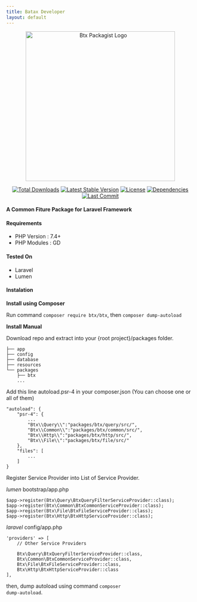 ```yaml
---
title: Batax Developer
layout: default
---
```


<p align="center"><a href="https://bataxdev.com/projects/btx-btx" target="_blank"><img src="https://api.bataxdev.com/uploads/btx_packagist_18b5e6f8b1.png?updated_at=2023-06-03T04:57:27.838Z" width="400" alt="Btx Packagist Logo"></a></p>

<p align="center">
    <a href="https://packagist.org/packages/btx/btx?"><img src="https://img.shields.io/packagist/dt/btx/btx?style=flat-square" alt="Total Downloads"></a>
    <a href="https://packagist.org/packages/btx/btx"><img src="https://img.shields.io/packagist/v/btx/btx?style=flat-square" alt="Latest Stable Version"></a>
    <a href="https://packagist.org/packages/btx/btx"><img src="https://img.shields.io/packagist/l/btx/btx?style=flat-square" alt="License"></a>
    <a href="https://packagist.org/packages/btx/btx"><img src="https://img.shields.io/librariesio/github/bachtiarpanjaitan/btx?style=flat-square" alt="Dependencies"></a>
    <a href="https://github.com/bachtiarpanjaitan/btx"><img src="https://img.shields.io/github/last-commit/bachtiarpanjaitan/btx/main?style=flat-square" alt="Last Commit"></a>
</p>

#### A Common Fiture Package for Laravel Framework

#### Requirements
* PHP Version : 7.4+
* PHP Modules : GD

#### Tested On
* Laravel
* Lumen
#### Instalation

**Install using Composer**

Run command <code>composer require btx/btx</code>, then <code>composer dump-autoload</code>



**Install Manual**

Download repo and extract into your {root project}/packages folder.
```
├── app
├── config
├── database
├── resources
└── packages
    ├── btx
    ...
```
Add this line autoload.psr-4 in your composer.json (You can choose one or all of them)

```
"autoload": {
    "psr-4": {
        ...
        "Btx\\Query\\":"packages/btx/query/src/",
        "Btx\\Common\\":"packages/btx/common/src/",
        "Btx\\Http\\":"packages/btx/http/src/",
        "Btx\\File\\":"packages/btx/file/src/"
    },
    "files": [
        ...
    ]
}

```
Register Service Provider into List of Service Provider.

_lumen_ bootstrap/app.php
```
$app->register(Btx\Query\BtxQueryFilterServiceProvider::class);
$app->register(Btx\Common\BtxCommonServiceProvider::class);
$app->register(Btx\File\BtxFileServiceProvider::class);
$app->register(Btx\Http\BtxHttpServiceProvider::class);
```
_laravel_ config/app.php
```
'providers' => [
    // Other Service Providers
 
    Btx\Query\BtxQueryFilterServiceProvider::class,
    Btx\Common\BtxCommonServiceProvider::class,
    Btx\File\BtxFileServiceProvider::class,
    Btx\Http\BtxHttpServiceProvider::class
],
```
then, dump autoload using command <code>composer dump-autoload</code>.

